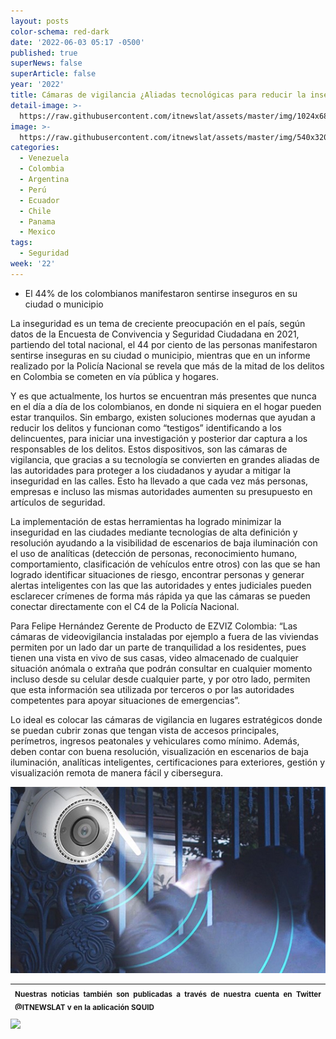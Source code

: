 ```yaml
---
layout: posts
color-schema: red-dark
date: '2022-06-03 05:17 -0500'
published: true
superNews: false
superArticle: false
year: '2022'
title: Cámaras de vigilancia ¿Aliadas tecnológicas para reducir la inseguridad?
detail-image: >-
  https://raw.githubusercontent.com/itnewslat/assets/master/img/1024x680/camara-con-delicuente-g.jpg
image: >-
  https://raw.githubusercontent.com/itnewslat/assets/master/img/540x320/camada-y-delicuente-p.jpg
categories:
  - Venezuela
  - Colombia
  - Argentina
  - Perú
  - Ecuador
  - Chile
  - Panama
  - Mexico
tags:
  - Seguridad
week: '22'
---
```

- El 44% de los colombianos manifestaron sentirse inseguros en su ciudad o municipio

La inseguridad es un tema de creciente preocupación en el país, según datos de la Encuesta de Convivencia y Seguridad Ciudadana en 2021, partiendo del total nacional, el 44 por ciento de las personas manifestaron sentirse inseguras en su ciudad o municipio, mientras que en un informe realizado por la Policía Nacional se revela que más de la mitad de los delitos en Colombia se cometen en vía pública y hogares.
 
Y es que actualmente, los hurtos se encuentran más presentes que nunca en el día a día de los colombianos, en donde ni siquiera en el hogar pueden estar tranquilos. Sin embargo, existen soluciones modernas que ayudan a reducir los delitos y funcionan como “testigos” identificando a los delincuentes, para iniciar una investigación y posterior dar captura a los responsables de los delitos. Estos dispositivos, son las cámaras de vigilancia, que gracias a su tecnología se convierten en grandes aliadas de las autoridades para proteger a los ciudadanos y ayudar a mitigar la inseguridad en las calles. Esto ha llevado a que cada vez más personas, empresas e incluso las mismas autoridades aumenten su presupuesto en artículos de seguridad.
 
La implementación de estas herramientas ha logrado minimizar la inseguridad en las ciudades mediante tecnologías de alta definición y resolución ayudando a la visibilidad de escenarios de baja iluminación con el uso de analíticas (detección de personas, reconocimiento humano, comportamiento, clasificación de vehículos entre otros) con las que se han logrado identificar situaciones de riesgo, encontrar personas y generar alertas inteligentes con las que las autoridades y entes judiciales pueden esclarecer crímenes de forma más rápida ya que las cámaras se pueden conectar directamente con el C4 de la Policía Nacional.
 
Para Felipe Hernández Gerente de Producto de EZVIZ Colombia: “Las cámaras de videovigilancia instaladas por ejemplo a fuera de las viviendas permiten por un lado dar un parte de tranquilidad a los residentes, pues tienen una vista en vivo de sus casas, video almacenado de cualquier situación anómala o extraña que podrán consultar en cualquier momento incluso desde su celular desde cualquier parte, y por otro lado, permiten que esta información sea utilizada por terceros o por las autoridades competentes para apoyar situaciones de emergencias”.
 
Lo ideal es colocar las cámaras de vigilancia en lugares estratégicos donde se puedan cubrir zonas que tengan vista de accesos principales, perímetros, ingresos peatonales y vehiculares como mínimo. Además, deben contar con buena resolución, visualización en escenarios de baja iluminación, analíticas inteligentes, certificaciones para exteriores, gestión y visualización remota de manera fácil y cibersegura.  

![](https://raw.githubusercontent.com/itnewslat/assets/master/img/540x320/camada-y-delicuente-p.jpg)

<table style="height: 42px;" width="569">
<tbody>
<tr>
<td style="text-align: justify;"><sub><strong>Nuestras noticias también son publicadas a través de nuestra cuenta en Twitter <a href="https://twitter.com/itnewslat?lang=es">@ITNEWSLAT</a> y en la aplicación <a href="https://squidapp.co/en/">SQUID</a></strong></sub></td>
</tr>
</tbody>
</table>

<img src="https://tracker.metricool.com/c3po.jpg?hash=56f88a41e39ab42c063cc51676587a04"/>